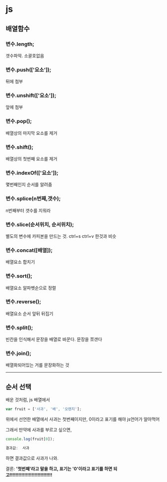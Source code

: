 # js

## 배열함수

### 변수.length;

갯수파악. 소괄호없음

### 변수.push(['요소']);

뒤에 첨부

### 변수.unshift(['요소']);

 앞에 첨부

### 변수.pop();

배열상의 마지막 요소를 제거

### 변수.shift();

배열상의 첫번째 요소를 제거

### 변수.indexOf(['요소']);

몇번째인지 순서를 알려줌

### 변수.splice(n번째,갯수);

n번째부터 갯수를 지워라

### 변수.slice(순서위치, 순서위치);

별도의 변수에 카피본을 만드는 것. ctrl+s ctrl+v 한것과 비슷

### 변수.concat([배열]);

배열요소 합치기

### 변수.sort();

배열요소 알파벳순으로 정렬

### 변수.reverse();

배열요소 순서 앞뒤 뒤집기

### 변수.split();

빈칸을 인식해서 문장을 배열로 바꾼다. 문장을 쪼갠다

### 변수.join();

배열화되어있는 거를 문장화하는 것











---

## 순서 선택

배운 것처럼, js 배열에서 

```js
var fruit = ['사과', '배', '오렌지'];
```

  위에서 선언한 배열에서 사과는 첫번째이지만, 0이라고 표기를 해야 js언어가 알아먹어

 그래서 만약에 사과를 부르고 싶으면,

```js
console.log(fruit[0]); 

결과값:  사과
```

하면 결과값으로 사과가 나와.

결론: 
 **'첫번째'라고 말을 하고, 표기는 '0'이라고 표기를 하면 되고!!!!!!!!!!!!!!!!!!!!!!!!!!!!!**